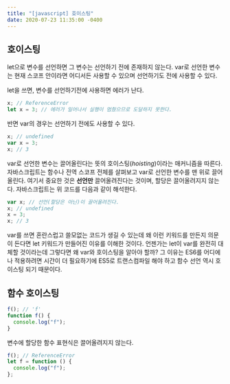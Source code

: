 ```yaml
---
title: "[javascript] 호이스팅"
date: 2020-07-23 11:35:00 -0400
---
```


## 호이스팅

let으로 변수를 선언하면 그 변수는 선언하기 전에 존재하지 않는다. var로 선언한 변수는 현재 스코프 안이라면 어디서든 사용할 수 있으며 선언하기도 전에 사용할 수 있다.

let을 쓰면, 변수를 선언하기전에 사용하면 에러가 난다.

```javascript
x; // ReferenceError
let x = 3; // 에러가 일어나서 실행이 멈췄으므로 도달하지 못한다.
```

반면 var의 경우는 선언하기 전에도 사용할 수 있다.

```javascript
x; // undefined
var x = 3;
x; // 3
```

var로 선언한 변수는 끌어올린다는 뜻의 호이스팅(_hoisting_)이라는 매커니즘을 따른다. 자바스크립트는 함수나 전역 스코프 전체를 살펴보고 var로 선언한 변수를 맨 위로 끌어올린다. 여기서 중요한 것은 **선언만** 끌어올려진다는 것이며, 할당은 끌어올려지지 않는다. 자바스크립트는 위 코드를 다음과 같이 해석한다.

```javascript
var x; // 선언(할당은 아닌)이 끌어올려진다.
x; // undefined
x = 3;
x; // 3
```

var를 쓰면 혼란스럽고 쓸모없는 코드가 생길 수 있는데 왜 이런 키워드를 만든지 의문이 든다면 let 키워드가 만들어진 이유를 이해한 것이다. 언젠가는 let이 var를 완전히 대체할 것이라는데 그렇다면 왜 var와 호이스팅을 알아야 할까? 그 이유는 ES6를 어디에나 적용하려면 시간이 더 필요하기에 ES5로 트랜스컴파일 해야 하고 함수 선언 역시 호이스팅 되기 때문이다.

## 함수 호이스팅

```javascript
f(); // 'f'
function f() {
  console.log("f");
}
```

변수에 할당한 함수 표현식은 끌어올려지지 않는다.

```javascript
f(); // ReferenceError
let f = function () {
  console.log("f");
};
```
